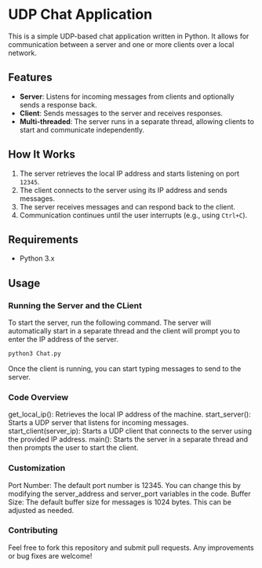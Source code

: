 # UDP Chat Application

This is a simple UDP-based chat application written in Python. It allows for communication between a server and one or more clients over a local network.

## Features

- **Server**: Listens for incoming messages from clients and optionally sends a response back.
- **Client**: Sends messages to the server and receives responses.
- **Multi-threaded**: The server runs in a separate thread, allowing clients to start and communicate independently.

## How It Works

1. The server retrieves the local IP address and starts listening on port `12345`.
2. The client connects to the server using its IP address and sends messages.
3. The server receives messages and can respond back to the client.
4. Communication continues until the user interrupts (e.g., using `Ctrl+C`).

## Requirements

- Python 3.x

## Usage

### Running the Server and the CLient
To start the server, run the following command. The server will automatically start in a separate thread and the client will prompt you to enter the IP address of the server.

``` bash
python3 Chat.py
```
Once the client is running, you can start typing messages to send to the server.

### Code Overview
get_local_ip(): Retrieves the local IP address of the machine.
start_server(): Starts a UDP server that listens for incoming messages.
start_client(server_ip): Starts a UDP client that connects to the server using the provided IP address.
main(): Starts the server in a separate thread and then prompts the user to start the client.

### Customization
Port Number: The default port number is 12345. You can change this by modifying the server_address and server_port variables in the code.
Buffer Size: The default buffer size for messages is 1024 bytes. This can be adjusted as needed.

### Contributing
Feel free to fork this repository and submit pull requests. Any improvements or bug fixes are welcome!
